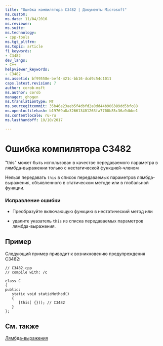 ```yaml
---
title: "Ошибка компилятора C3482 | Документы Microsoft"
ms.custom: 
ms.date: 11/04/2016
ms.reviewer: 
ms.suite: 
ms.technology:
- cpp-tools
ms.tgt_pltfrm: 
ms.topic: article
f1_keywords:
- C3482
dev_langs:
- C++
helpviewer_keywords:
- C3482
ms.assetid: bf99558e-bef4-421c-bb16-dcd9c54c1011
caps.latest.revision: 7
author: corob-msft
ms.author: corob
manager: ghogen
ms.translationtype: MT
ms.sourcegitcommit: 35b46e23aeb5f4dbfd2a0dd44b906389dd5bfc88
ms.openlocfilehash: b19769a8a326613401263fa7700b85c36a9dbbe1
ms.contentlocale: ru-ru
ms.lasthandoff: 10/10/2017

---
```

# <a name="compiler-error-c3482"></a>Ошибка компилятора C3482
"this" может быть использован в качестве передаваемого параметра в лямбда-выражении только с нестатической функцией-членом  
  
 Нельзя передавать `this` в список передаваемых параметров лямбда-выражения, объявленного в статическом методе или в глобальной функции.  
  
### <a name="to-correct-this-error"></a>Исправление ошибки  
  
-   Преобразуйте включающую функцию в нестатический метод или  
  
-   удалите указатель `this` из списка передаваемых параметров лямбда-выражения.  
  
## <a name="example"></a>Пример  
 Следующий пример приводит к возникновению предупреждения C3482:  
  
```  
// C3482.cpp  
// compile with: /c  
  
class C  
{  
public:  
   static void staticMethod()  
   {  
      [this] {}(); // C3482  
   }  
};  
```  
  
## <a name="see-also"></a>См. также  
 [Лямбда-выражения](../../cpp/lambda-expressions-in-cpp.md)
